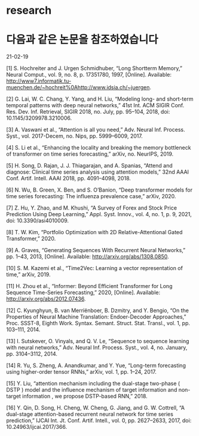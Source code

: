 # research

# 다음과 같은 논문을 참조하였습니다

21-02-19


[1]	S. Hochreiter and J. Urgen Schmidhuber, “Long Shortterm Memory,” Neural Comput., vol. 9, no. 8, p. 17351780, 1997, [Online]. Available: http://www7.informatik.tu-muenchen.de/~hochreit%0Ahttp://www.idsia.ch/~juergen.

[2]	G. Lai, W. C. Chang, Y. Yang, and H. Liu, “Modeling long- and short-term temporal patterns with deep neural networks,” 41st Int. ACM SIGIR Conf. Res. Dev. Inf. Retrieval, SIGIR 2018, no. July, pp. 95–104, 2018, doi: 10.1145/3209978.3210006.

[3]	A. Vaswani et al., “Attention is all you need,” Adv. Neural Inf. Process. Syst., vol. 2017-Decem, no. Nips, pp. 5999–6009, 2017.

[4]	S. Li et al., “Enhancing the locality and breaking the memory bottleneck of transformer on time series forecasting,” arXiv, no. NeurIPS, 2019.

[5]	H. Song, D. Rajan, J. J. Thiagarajan, and A. Spanias, “Attend and diagnose: Clinical time series analysis using attention models,” 32nd AAAI Conf. Artif. Intell. AAAI 2018, pp. 4091–4098, 2018.

[6]	N. Wu, B. Green, X. Ben, and S. O’Banion, “Deep transformer models for time series forecasting: The influenza prevalence case,” arXiv, 2020.

[7]	Z. Hu, Y. Zhao, and M. Khushi, “A Survey of Forex and Stock Price Prediction Using Deep Learning,” Appl. Syst. Innov., vol. 4, no. 1, p. 9, 2021, doi: 10.3390/asi4010009.

[8]	T. W. Kim, “Portfolio Optimization with 2D Relative-Attentional Gated Transformer,” 2020.

[9]	A. Graves, “Generating Sequences With Recurrent Neural Networks,” pp. 1–43, 2013, [Online]. Available: http://arxiv.org/abs/1308.0850.

[10]	S. M. Kazemi et al., “Time2Vec: Learning a vector representation of time,” arXiv, 2019.

[11]	H. Zhou et al., “Informer: Beyond Efficient Transformer for Long Sequence Time-Series Forecasting,” 2020, [Online]. Available: http://arxiv.org/abs/2012.07436.

[12]	C. Kyunghyun, B. van Merriënboer, B. Dzmitry, and Y. Bengio, “On the Properties of Neural Machine Translation: Endoer-Decoder Approaches,” Proc. SSST-8, Eighth Work. Syntax. Semant. Struct. Stat. Transl., vol. 1, pp. 103–111, 2014.

[13]	I. Sutskever, O. Vinyals, and Q. V. Le, “Sequence to sequence learning with neural networks,” Adv. Neural Inf. Process. Syst., vol. 4, no. January, pp. 3104–3112, 2014.

[14]	R. Yu, S. Zheng, A. Anandkumar, and Y. Yue, “Long-term forecasting using higher-order tensor RNNs,” arXiv, vol. 1, pp. 1–24, 2017.

[15]	Y. Liu, “attention mechanism including the dual-stage two-phase ( DSTP ) model and the influence mechanism of target information and non-target information , we propose DSTP-based RNN,” 2018.

[16]	Y. Qin, D. Song, H. Cheng, W. Cheng, G. Jiang, and G. W. Cottrell, “A dual-stage attention-based recurrent neural network for time series prediction,” IJCAI Int. Jt. Conf. Artif. Intell., vol. 0, pp. 2627–2633, 2017, doi: 10.24963/ijcai.2017/366.


